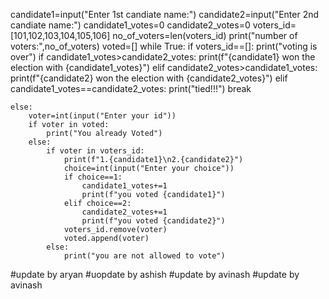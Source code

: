 candidate1=input("Enter 1st candiate name:")
candidate2=input("Enter 2nd candiate name:")
candidate1_votes=0
candidate2_votes=0
voters_id=[101,102,103,104,105,106]
no_of_voters=len(voters_id)
print("number of voters:",no_of_voters)
voted=[]
while True:
    if voters_id==[]:
        print("voting is over")
        if candidate1_votes>candidate2_votes:
            print(f"{candidate1} won the election with {candidate1_votes}")
        elif candidate2_votes>candidate1_votes:
            print(f"{candidate2} won the election with {candidate2_votes}")
        elif candidate1_votes==candidate2_votes:
            print("tied!!!")
        break

    else:
        voter=int(input("Enter your id"))
        if voter in voted:
            print("You already Voted")
        else:
            if voter in voters_id:
                print(f"1.{candidate1}\n2.{candidate2}")
                choice=int(input("Enter your choice"))
                if choice==1:
                    candidate1_votes+=1
                    print(f"you voted {candidate1}")
                elif choice==2:
                    candidate2_votes+=1
                    print(f"you voted {candidate2}")
                voters_id.remove(voter)
                voted.append(voter)
            else:
                print("you are not allowed to vote") 
#update by aryan
#uopdate by ashish
#update by avinash
#update by avinash
